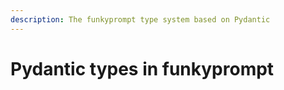 ```yaml
---
description: The funkyprompt type system based on Pydantic
---
```


# Pydantic types in funkyprompt


